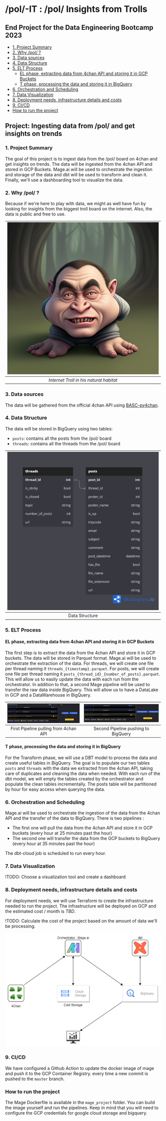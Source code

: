 # /pol/-IT : /pol/ Insights from Trolls <!-- omit in toc -->

## End Project for the Data Engineering Bootcamp 2023 <!-- omit in toc -->

- [1. Project Summary](#1-project-summary)
- [2. Why /pol/ ?](#2-why-pol-)
- [3. Data sources](#3-data-sources)
- [4. Data Structure](#4-data-structure)
- [5. ELT Process](#5-elt-process)
  - [EL phase, extracting data from 4chan API and storing it in GCP Buckets](#el-phase-extracting-data-from-4chan-api-and-storing-it-in-gcp-buckets)
  - [T phase, processing the data and storing it in BigQuery](#t-phase-processing-the-data-and-storing-it-in-bigquery)
- [6. Orchestration and Scheduling](#6-orchestration-and-scheduling)
- [7. Data Visualization](#7-data-visualization)
- [8. Deployment needs, infrastructure details and costs](#8-deployment-needs-infrastructure-details-and-costs)
- [9. CI/CD](#9-cicd)
- [How to run the project](#how-to-run-the-project)

## Project: Ingesting data from /pol/ and get insights on trends <!-- omit in toc -->

### 1. Project Summary

The goal of this project is to ingest data from the /pol/ board on 4chan and get insights on trends. The data will be ingested from the 4chan API and stored in GCP Buckets. Mage.ai will be used to orchestrate the ingestion and storage of the data and dbt will be used to transform and clean it. Finally, we'll use a dashboarding tool to visualize the data.

### 2. Why /pol/ ?

Because if we're here to play with data, we might as well have fun by looking for insights from the biggest troll board on the internet. Also, the data is public and free to use.

|![Internet Troll](images/00242-4293654995-internet%20troll.png)|
|:--:|
| *Internet Troll in his natural habitat* |

### 3. Data sources

The data will be gathered from the official 4chan API using [BASC-py4chan](https://basc-py4chan.readthedocs.io/en/latest/index.html).

### 4. Data Structure

The data will be stored in BigQuery using two tables:

- `posts`: contains all the posts from the /pol/ board
- `threads`: contains all the threads from the /pol/ board


|![Data Structure](./images/data_table.png)|
|:--:|
| Data Structure |

### 5. ELT Process

#### EL phase, extracting data from 4chan API and storing it in GCP Buckets

The first step is to extract the data from the 4chan API and store it in GCP buckets. The data will be stored in Parquet format.
Mage.ai will be used to orchestrate the extraction of the data.
For threads, we will create one file per thread naming it `threads_{timestamp}.parquet`.
For posts, we will create one file per thread naming it `posts_{thread_id}_{number_of_posts}.parquet`. This will allow us to easily update the data with each run from the orchestrator.
In addition to that, a second Mage pipeline will be used to transfer the raw data inside BigQuery. This will allow us to have a DataLake in GCP and a DataWarehouse in BigQuery.

|![picture 1](images/34c72a00d23dd28776c76c3fc3a3f62727ec48ccbbea7ef8176664cc2fb21af9.png)|![picture 2](images/07b3cab1f0d979d016ae7b2f93014d2367639863c149f1a212fab4b22dd59df3.png)|
|:--:|:--:|
| First Pipeline pulling from 4chan API | Second Pipeline pushing to BigQuery |

#### T phase, processing the data and storing it in BigQuery

For the Transform phase, we will use a DBT model to process the data and create useful tables in BigQuery.
The goal is to populate our two tables `posts` and `threads` with the data we extracted from the 4chan API, taking care of duplicates and cleaning the data when needed.
With each run of the dbt model, we will empty the tables created by the orchestrator and populate the clean tables incrementally.
The posts table will be partitioned by hour for easy access when querying the data.

### 6. Orchestration and Scheduling

Mage.ai will be used to orchestrate the ingestion of the data from the 4chan API and the transfer of the data to BigQuery.
There is two pipelines :

- The first one will pull the data from the 4chan API and store it in GCP buckets (every hour at 25 minutes past the hour)
- The second one will transfer the data from the GCP buckets to BigQuery (every hour at 35 minutes past the hour)

The dbt-cloud job is scheduled to run every hour.

### 7. Data Visualization

!TODO: Choose a visualization tool and create a dashboard

### 8. Deployment needs, infrastructure details and costs

For deployment needs, we will use Terraform to create the infrastructure needed to run the project.
The infrastructure will be deployed on GCP and the estimated cost / month is *TBD*.

!TODO: Calculate the cost of the project based on the amount of data we'll be processing.

![Infrastructure](images/infra_diagram.png)

### 9. CI/CD

We have configured a Github Action to update the docker image of mage and push it to the GCP Container Registry. every time a new commit is pushed to the `master` branch.

### How to run the project

The Mage Dockerfile is available in the `mage_project` folder. You can build the image yourself and run the pipelines.
Keep in mind that you will need to configure the GCP credentials for google cloud storage and bigquery.

